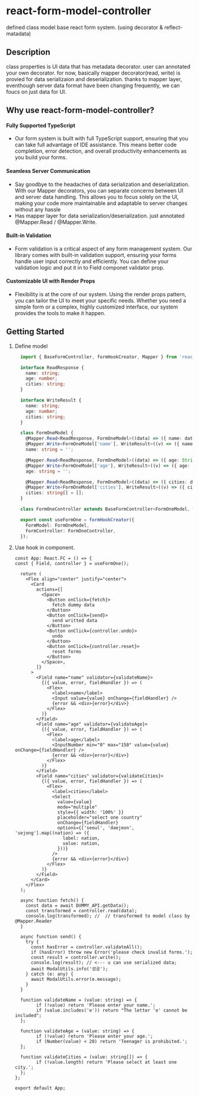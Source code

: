 # react-form-model-controller
defined class model base react form system. (using decorator & reflect-matadata)

## Description
class properties is UI data that has metadata decorator. user can annotated your own decorator.
for now, basically mapper decorator(read, write) is provied for data serializaion and deserialization.
thanks to mapper layer, eventhough server data format have been changing frequently, we can foucs on just data for UI.

## Why use react-form-model-controller?

#### Fully Supported TypeScript
- Our form system is built with full TypeScript support, ensuring that you can take full advantage of IDE assistance. This means better code completion, error detection, and overall productivity enhancements as you build your forms.

#### Seamless Server Communication
- Say goodbye to the headaches of data serialization and deserialization. With our Mapper decorators, you can separate concerns between UI and server data handling. This allows you to focus solely on the UI, making your code more maintainable and adaptable to server changes without any hassle
- Has mapper layer for data serialization/deserialization. just annotated @Mapper.Read / @Mapper.Write.

#### Built-in Validation
- Form validation is a critical aspect of any form management system. Our library comes with built-in validation support, ensuring your forms handle user input correctly and efficiently. You can define your validation logic and put it in to Field componet validator prop.

#### Customizable UI with Render Props
- Flexibility is at the core of our system. Using the render props pattern, you can tailor the UI to meet your specific needs. Whether you need a simple form or a complex, highly customized interface, our system provides the tools to make it happen.


## Getting Started
1. Define model
    ```ts
      import { BaseFormController, formHookCreator, Mapper } from 'react-form-model-controller';

      interface ReadResponse {
        name: string;
        age: number;
        cities: string;
      }

      interface WriteResult {
        name: string;
        age: number;
        cities: string;
      }

      class FormOneModel {
        @Mapper.Read<ReadResponse, FormOneModel>((data) => ({ name: data.name }))
        @Mapper.Write<FormOneModel['name'], WriteResult>((v) => ({ name: `serialized!=${v}` }))
        name: string = '';

        @Mapper.Read<ReadResponse, FormOneModel>((data) => ({ age: String(data.age) }))
        @Mapper.Write<FormOneModel['age'], WriteResult>((v) => ({ age: Number(v) }))
        age: string = '';

        @Mapper.Read<ReadResponse, FormOneModel>((data) => ({ cities: data.cities.split(',') }))
        @Mapper.Write<FormOneModel['cities'], WriteResult>((v) => ({ cities: v.join(',') }))
        cities: string[] = [];
      }

      class FormOneController extends BaseFormController<FormOneModel, WriteResult> { }

      export const useFormOne = formHookCreator({
        FormModel: FormOneModel,
        FormController: FormOneController,
      });
    ```

2. Use hook in component.
    ```tsx
    const App: React.FC = () => {
    const { Field, controller } = useFormOne();

      return (
        <Flex align="center" justify="center">
          <Card
            actions={[
              <Space>
                <Button onClick={fetch}>
                  fetch dummy data
                </Button>
                <Button onClick={send}>
                  send writted data
                </Button>
                <Button onClick={controller.undo}>
                  undo
                </Button>
                <Button onClick={controller.reset}>
                  reset forms
                </Button>
              </Space>,
            ]}
          >
            <Field name="name" validator={validateName}>
              {({ value, error, fieldHandler }) => (
                <Flex>
                  <label>name</label>
                  <Input value={value} onChange={fieldHandler} />
                  {error && <div>{error}</div>}
                </Flex>
              )}
            </Field>
            <Field name="age" validator={validateAge}>
              {({ value, error, fieldHandler }) => (
                <Flex>
                  <label>age</label>
                  <InputNumber min="0" max="150" value={value} onChange={fieldHandler} />
                  {error && <div>{error}</div>}
                </Flex>
              )}
            </Field>
            <Field name="cities" validator={validateCities}>
              {({ value, error, fieldHandler }) => (
                <Flex>
                  <label>cities</label>
                  <Select
                    value={value}
                    mode="multiple"
                    style={{ width: '100%' }}
                    placeholder="select one country"
                    onChange={fieldHandler}
                    options={['seoul', 'daejeon', 'sejong'].map((nation) => ({
                      label: nation,
                      value: nation,
                    }))}
                  />
                  {error && <div>{error}</div>}
                </Flex>
              )}
            </Field>
          </Card>
        </Flex>
      );

      async function fetch() {
        const data = await DUMMY_API.getData();
        const transformed = controller.read(data);
        console.log(transformed); //  // transformed to model class by @Mapper.Reader
      }

      async function send() {
        try {
          const hasError = controller.validateAll();
          if (hasError) throw new Error('please check invalid forms.');
          const result = controller.write();
          console.log(result); // <--- u can use serialized data;
          await ModalUtils.info('성공');
        } catch (e: any) {
          await ModalUtils.error(e.message);
        }
      }

      function validateName = (value: string) => {
            if (!value) return 'Please enter your name.';
            if (value.includes('e')) return "The letter 'e' cannot be included";
      };

      function validateAge = (value: string) => {
            if (!value) return 'Please enter your age.';
            if (Number(value) < 20) return 'Teenager is prohibited.';
      };
       
      function validateCities = (value: string[]) => {
            if (!value.length) return 'Please select at least one city.';
      };  
   };

    export default App;
    ```